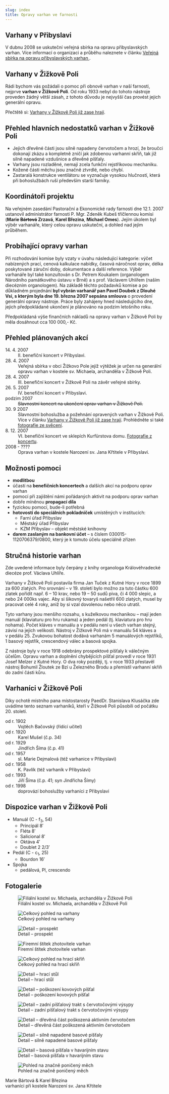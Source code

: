 ```yaml
---
slug: index
title: Opravy varhan ve farnosti
---
```

<h2>Varhany v Přibyslavi</h2>
<p>V dubnu 2008 se uskuteční veřejná sbírka na opravu přibyslavských varhan. Více informací o organizaci a průběhu naleznete v článku <a href="/varhany/verejna-sbirka-na-opravu-pribyslavskych-varhan">Veřejná sbírka na opravu přibyslavských varhan </a>.</p>

<h2>Varhany v Žižkově Poli</h2>
<p>Rádi bychom vás požádali o pomoc při obnově varhan v naší farnosti, nejprve <strong>varhan v&nbsp;Žižkově Poli</strong>. Od roku 1933 nebyl do tohoto nástroje proveden žádný větší zásah, z tohoto důvodu je nejvyšší čas provést jejich generální opravu.</p>

<p>Přečtětě si: <a href="/varhany/varhany-v-zizkove-poli-jiz-zase-hraji">Varhany v Žižkově Poli již zase hrají</a>.</p>

<h2>Přehled hlavních nedostatků varhan v Žižkově Poli</h2>

<ul>
  <li>Jejich dřevěné části jsou silně napadeny červotočem a hrozí, že broučci dokonají zkázu a kompletně zničí jak zdobenou varhanní skříň, tak již silně napadené vzdušnice a dřevěné píšťaly.</li>
  <li>Varhany jsou rozladěné, nemají zcela funkční rejstříkovou mechaniku.</li>
  <li>Kožené části měchu jsou značně ztvrdlé, nebo chybí.</li>
  <li>Zastaralá konstrukce ventilátoru se vyznačuje vysokou hlučností, která při bohoslužbách ruší především starší farníky.</li>
</ul>


<h2>Koordinátoři projektu</h2>
<p>Na veřejném zasedání Pastorační a Ekonomické rady farnosti dne 12.1. 2007 ustanovil administrátor farnosti P. Mgr. Zdeněk Kubeš tříčlennou komisi (<strong>Marie <del>Bártová</del> Zrzavá</strong>, <strong>Karel Březina</strong>, <strong>Michael Omes</strong>). Jejím úkolem byl výběr varhanáře, který celou opravu uskuteční, a dohled nad jejím průběhem.</p>

<h2>Probíhající opravy varhan</h2>
<p>Při rozhodování komise byly vzaty v úvahu následující kategorie: výčet nabízených prací, cenová kalkulace nabídky, časová náročnost oprav, délka poskytované záruční doby, dokumentace a další reference. Výběr varhanáře byl také konzultován s Dr. Petrem Koukalem (organologem Národního památkového ústavu v Brně) a s prof. Václavem Uhlířem (naším diecézním organologem). Na základě těchto požadavků komise a po důkladném projednání <strong>byl vybrán varhanář pan Pavel Doubek z Dlouhé Vsi, s kterým byla dne 19. března 2007 sepsána smlouva</strong> o provedení generální opravy nástroje. Práce byly zahájeny hned následujícího dne, jejich předpokládané ukončení je plánováno na podzim letošního roku.</p>
<p>Předpokládaná výše finančních nákladů na opravy varhan v Žižkově Poli by měla dosáhnout cca&nbsp;100&nbsp;000,-&nbsp;Kč.</p>

<h2>Přehled plánovaných akcí </h2>
<dl>
  <dt>14. 4. 2007</dt><dd>II. benefiční koncert v Přibyslavi.</dd>
  <dt>28. 4. 2007</dt><dd>Veřejná sbírka v obci Žižkovo Pole jejíž výtěžek je určen na generální
  opravu varhan v kostele sv. Michaela, archanděla v Žižkově Poli.</dd>
  <dt>28. 4. 2007</dt><dd>III. benefiční koncert v Žižkově Poli na závěr veřejné sbírky.</dd>
  <dt>26. 5. 2007</dt><dd>IV. benefiční koncert v Přibyslavi.</dd>
  <dt>podzim 2007</dt><dd><del>Slavnostní koncert na ukončení oprav varhan v Žižkově Poli.</del></dd>
  <dt>30. 9 2007</dt><dd>Slavnostní bohoslužba a požehnání opravených varhan v Žižkově Poli. Více v článku <a href="/varhany/varhany-v-zizkove-poli-jiz-zase-hraji">Varhany v Žižkově Poli již zase hrají</a>. Prohlédněte si také <a href="/?page=2&idr=19&year=2007">fotografie ze svěcení</a>.</dd>
  <dt>8. 12. 2007</dt><dd>VI. benefiční koncert ve sklepích Kurfürstova domu. <a href="/?page=2&idr=28&year=2007">Fotografie z koncertu</a>.</dd>
  <dt>2008 - ????</dt><dd>Oprava varhan v kostele Narození sv. Jana Křtitele v Přibyslavi.</dd>
</dl>

<h2>Možnosti pomoci</h2>
<ul>
  <li><strong>modlitbou</strong></li>
  <li>účastí na <strong>benefičních koncertech</strong> a dalších akcí na podporu oprav varhan</li>
  <li>pomocí při zajištění námi pořádaných aktivit na podporu oprav varhan</li>
  <li>dobře míněnou <strong>propagací díla</strong></li>
  <li>fyzickou pomocí, bude-li potřebná</li>
  <li>
    <strong>hotovostí do speciálních pokladniček</strong> umístěných v institucích:
    <ul>
      <li>Farní úřad Přibyslav</li>
      <li>Městský úřad Přibyslav</li>
      <li>KZM Přibyslav – objekt městské knihovny</li>
    </ul>
  </li>
  <li><strong>darem zaslaným na bankovní účet</strong> – s číslem 030015-1120706379/0800, který je  k tomuto účelu speciálně zřízen</li>
</ul>

<h2>Stručná historie varhan</h2>
<p>Zde uvedené informace byly čerpány z knihy organologa Královéhradecké diecéze prof. Václava Uhlíře.</p>

<p>Varhany v Žižkově Poli postavila firma Jan Tuček z Kutné Hory v roce 1899 za 600 zlatých. Pro srovnání – v 19. století bylo možno za tuto částku 600 zlatek pořídit např.  6 – 10 krav, nebo 19 – 50 sudů piva, či 4 000 slepic, a nebo 24 000ks vajec. Aby si šikovný tovaryš našetřil 600 zlatých, musel by pracovat celé 4 roky, aniž by si vzal dovolenou nebo něco utratil.</p>

<p>Tyto varhany jsou menšího rozsahu, s kuželkovou mechanikou – mají jeden manuál (klaviaturu pro hru rukama) a jeden pedál (tj. klaviatura pro hru nohama). Počet kláves v manuálu a v pedálu není u všech varhan stejný, závisí na jejich velikosti. Nástroj v Žižkově Poli má v manuálu 54 kláves a v pedálu 25. Zvukovou bohatost dodává varhanám 5 manuálových rejstříků, 1 basový rejstřík, crescendový válec a basová spojka.</p>

<p>Z nástroje byly v roce 1918 odebrány prospektové píšťaly k válečným účelům. Opravu varhan a doplnění chybějících píšťal provedl v roce 1931 Josef Melzer z Kutné Hory. O dva roky později, tj. v roce 1933 přestavěl nástroj Bohumil Žloutek ze Bzí u Železného Brodu a přemístil varhanní skříň do zadní části kůru.</p>

<h2>Varhaníci v Žižkově Poli</h2>
<p>Díky ochotě místního pana místostarosty PaedDr. Stanislava Klusáčka zde uvádíme tento seznam varhaníků, kteří v Žižkově Poli působili od počátku 20. století.</p>
<dl>
  <dt>od r. 1902</dt> <dd>Vojtěch Bačovský (řídící učitel)</dd>
  <dt>od r. 1920</dt> <dd>Karel Mušel (č.p. 34)</dd>
  <dt>od r. 1929</dt> <dd>Jindřich Šíma (č.p. 41)</dd>
  <dt>od r. 1957</dt> <dd>sl. Marie Dejmalová (též varhanice v Přibyslavi)</dd>
  <dt>od r. 1958</dt> <dd>K. Pavlík (též varhaník v Přibyslavi)</dd>
  <dt>od r. 1993</dt> <dd>Jiří Šíma (č.p. 41; syn Jindřicha Šímy)</dd>
  <dt>od r. 1998</dt> <dd>doprovází bohoslužby varhaníci z Přibyslavi</dd>
</dl>

<h2>Dispozice varhan v Žižkově Poli</h2>
<ul>
  <li>
    Manuál (C - f<sub>3</sub>, 54)
    <ul>
      <li>Principál 8′</li>
      <li>Fléta 8′</li>
      <li>Salicional 8′</li>
      <li>Oktáva 4′</li>
      <li>Doublet 2&nbsp;2/3′</li>
    </ul>
  </li>
  <li>
    Pedál (C - c<sub>1</sub>, 25)
    <ul>
      <li>Bourdon 16′</li>
    </ul>
  </li>
  <li>
    Spojka
    <ul>
      <li>pedálová, Pl, crescendo</li>
    </ul>
  </li>
</ul>


<h2>Fotogalerie</h2>
<div>
  <figure>
    <img src="/foto/2007_varhany_zp_1.jpg" alt="Filiální kostel sv. Michaela, archanděla v Žižkově Poli">
    <figcaption>Filiální kostel sv. Michaela, archanděla v Žižkově Poli</figcaption>
  </figure>

  <figure>
    <img src="/foto/2007_varhany_zp_2.jpg" alt="Celkový pohled na varhany">
    <figcaption>Celkový pohled na varhany</figcaption>
  </figure>

  <figure>
    <img src="/foto/2007_varhany_zp_3.jpg" alt="Detail – prospekt">
    <figcaption>Detail – prospekt</figcaption>
  </figure>

  <figure>
    <img src="/foto/2007_varhany_zp_4.jpg" alt="Firemní štítek zhotovitele varhan">
    <figcaption>Firemní štítek zhotovitele varhan</figcaption>
  </figure>

  <figure>
    <img src="/foto/2007_varhany_zp_5.jpg" alt="Celkový pohled na hrací skříň">
    <figcaption>Celkový pohled na hrací skříň</figcaption>
  </figure>

  <figure>
    <img src="/foto/2007_varhany_zp_6.jpg" alt="Detail – hrací stůl">
    <figcaption>Detail – hrací stůl</figcaption>
  </figure>

  <figure>
    <img src="/foto/2007_varhany_zp_7.jpg" alt="Detail – poškození kovových píšťal">
    <figcaption>Detail – poškození kovových píšťal</figcaption>
  </figure>

  <figure>
    <img src="/foto/2007_varhany_zp_8.jpg" alt="Detail – zadní píšťalový trakt s červotočovými výsypy">
    <figcaption>Detail – zadní píšťalový trakt s červotočovými výsypy</figcaption>
  </figure>

  <figure>
    <img src="/foto/2007_varhany_zp_9.jpg" alt="Detail – dřevěná část poškozená aktivním červotočem">
    <figcaption>Detail – dřevěná část poškozená aktivním červotočem</figcaption>
  </figure>

  <figure>
    <img src="/foto/2007_varhany_zp_10.jpg" alt="Detail – silně napadené basové píšťaly">
    <figcaption>Detail – silně napadené basové píšťaly</figcaption>
  </figure>

  <figure>
    <img src="/foto/2007_varhany_zp_11.jpg" alt="Detail – basová píšťala v havarijním stavu">
    <figcaption>Detail – basová píšťala v havarijním stavu</figcaption>
  </figure>

  <figure>
    <img src="/foto/2007_varhany_zp_12.jpg" alt="Pohled na značně poničený měch">
    <figcaption>Pohled na značně poničený měch</figcaption>
  </figure>

</div>

<p>Marie Bártová &amp; Karel Březina
<br>varhaníci při kostele Narození sv. Jana Křtitele</p>
